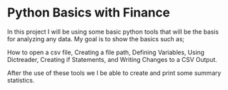 # Python Basics with Finance

In this project I will be using some basic python tools that will be the basis for analyzing any data. 
My goal is to show the basics such as; 

How to open a csv file,
Creating a file path, 
Defining Variables,
Using Dictreader, 
Creating if Statements,
and Writing Changes to a CSV Output.

After the use of these tools we I be able to create and print some summary statistics. 
